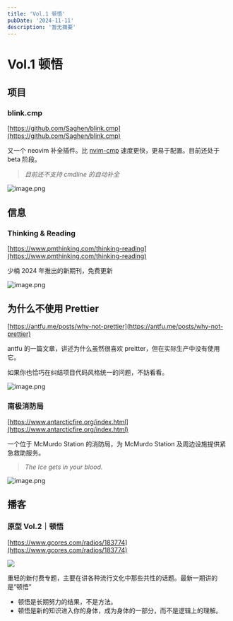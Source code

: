 ```yaml
---
title: 'Vol.1 顿悟'
pubDate: '2024-11-11'
description: '暂无摘要'
---
```


# Vol.1 顿悟

## 项目

### blink.cmp

[https://github.com/Saghen/blink.cmp](https://github.com/Saghen/blink.cmp)

又一个 neovim 补全插件。比 [nvim-cmp](https://github.com/hrsh7th/nvim-cmp) 速度更快，更易于配置。目前还处于 beta 阶段。

> *目前还不支持 cmdline 的自动补全*
> 

![image.png](/Vol.1_顿悟-4.png)

## 信息

### Thinking & Reading

[https://www.pmthinking.com/thinking-reading](https://www.pmthinking.com/thinking-reading)

少楠 2024 年推出的新期刊，免费更新

![image.png](/Vol.1_顿悟-2.png)

## 为什么不使用 Prettier

[https://antfu.me/posts/why-not-prettier](https://antfu.me/posts/why-not-prettier)

antfu 的一篇文章，讲述为什么虽然很喜欢 preitter，但在实际生产中没有使用它。

如果你也恰巧在纠结项目代码风格统一的问题，不妨看看。

![image.png](/Vol.1_顿悟-3.png)

### 南极消防局

[https://www.antarcticfire.org/index.html](https://www.antarcticfire.org/index.html)

一个位于 McMurdo Station 的消防局，为 McMurdo Station 及周边设施提供紧急救助服务。

> *The Ice gets in your blood.*
> 

![image.png](/Vol.1_顿悟-1.png)

## 播客

### **原型 Vol.2｜顿悟**

[https://www.gcores.com/radios/183774](https://www.gcores.com/radios/183774)

![](https://image.gcores.com/53f9beb146de284c3449016f4caee43b-1600-900.jpg?x-oss-process=image/resize,limit_1,m_lfit,w_1000,h_1000/quality,q_90/format,webp)

重轻的新付费专题，主要在讲各种流行文化中那些共性的话题。最新一期讲的是“顿悟”

- 顿悟是长期努力的结果，不是方法。
- 顿悟是新的知识进入你的身体，成为身体的一部分，而不是逻辑上的理解。
